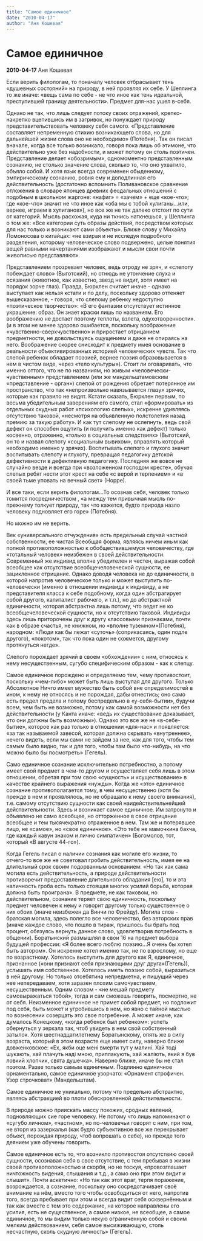 ```yaml
---
title: "Самое единичное"
date: "2010-04-17"
author: "Аня Кошевая"
---
```


# Самое единичное

**2010-04-17** Аня Кошевая

Если верить филологам, то поначалу человек отбрасывает тень «душевных состояний» на природу, в ней проявляя их себе. У Шеллинга то же иначе: «вещь сама по себе - не что иное как тень идеальной, преступившей границу деятельности». Предмет для-нас ушел в-себя.

Однако не так, что лишь следует потоку своих отражений, крепко-накрепко вцепившись им в загривок, но понуждает природу представительствовать человеку себя самого. «Представление составляет непременную стихию возникающего слова, но для дальнейшей жизни слова оно не необходимо» (Потебня). Так он писал вначале, когда все только возникало, говоря пока лишь об этимоне, что действительно уже без надобности, и может потому он столь поэтичен. Представление делает «обозримым», одномоментно представленным сознанию, не столько значение слова, сколько то, что оно ухватило, объяло собой. И хотя язык всегда современен обыденному, эмпирическому сознанию, ровня ему и доподлинная его действительность (достаточно вспомнить Поливановское сравнение отложения в словаре японцев древних феодальных отношений с подобным в школьном жаргоне: «нафиг» = «зачем» + еще «кое-что»; где «кое-что» значит не что иное как «оба мы с тобой хулиганы...или, вернее, играем в хулиганов»), но все же не так далеко отстоит по сути от категорий. Мысль расхожая, куда ни ткнись наткнешься, у Шеллинга о том же: «Все категории суть образы действий, посредством которых для нас только и возникают сами объекты». Ближе слову у Михайла Ломоносова о китайцах: «не взирая и не исследуя подробного разделения, которому человеческое слово подвержено, целые понятия вещей равными начертаниями изображают и мысли свои почти живописью представляют».

Представлением прозревает человек, ведь отроду не зряч, и «слепоту побеждает слово» (Выготский), но отнюдь не утончение слуха и осязания (животное, как известно, звезд не видит, хотя имеет на порядок зорче глаз). Правда, Бюрклен считает иначе - однако выступает как нельзя кстати и по делу, поскольку здорово оттеняет вышесказанное, - говоря, что слепому ребенку недоступно «поэтическое творчество»: «В его фантазии отсутствует истинное украшение: образ. Он знает краски лишь по названиям. Его воображению не достает поэтому теплоты, взлета, одухотворенности». (и в этом не менее здорово ошибается, поскольку воображение «чувственно-сверхчувственно» и приростает отрицанием предметности, не довольствуясь ощущением и даже не опираясь на него. Воображение скорее снисходит к предмету имея основание в реальности объективированных историей человеческих чувств. Так что слепой ребенок обладает поэзией, вернее поэзия образовывается в нем в чистом виде, через «тело культуры»). Стоит ли оговаривать, что именно оттого, что не по названиям, но живым «человечески-чувственным» представлением (или же мандельштамовским «представление - орган») слепой от рождения обретает потерянное им пространство, что так «непроизвольно навязывается глазу» зрячих, которые как правило не видят. Кстати сказать, Бюрклен первым, по весьма убедительным заверениям его самого, стал «формировать» из отдельных скудных работ «психологию слепых», искренне удивляясь отсутствию таковой, «несмотря на объявленную полстолетия назад премию за такую работу». И как тут слепому не ослепнуть, ведь свой дефект он способен ощутить (и получить именно как дефект) только косвенно, отраженно, «только в социальных следствиях» (Выготский, он то и назвал слепоту «социальным вывихом», вправлять который необходимо именно у зрячих). Воспитывать слепого и глухого значит воспитывать слепоту и глухоту, превращая педагогику детской дефективности в дефективную педагогику. Последняя же вовсе не случайно везде и всегда при «возложенном господом кресте», обучая слепых ребят нести этот крест на себе «с верой и терпением» и «в своей тьме уповать на вечный свет» (Норре).

И все таки, если верить филологам...То осознав себя, человек только томится посредничеством , «а между тем привычная мысль по-прежнему толкует природу, так что кажется, будто природа назло человеку подновляет его горе» (Потебня).

Но можно им не верить.

Век «универсального отчуждения» есть предельный случай частной собственности, ее чистая Всеобщая форма, являясь ничем иным как полной противоположностью к обобществившемуся человечеству, где «тотальный человек» неизбежен в своей действительности. Современный же индивид вполне убедителен и честен, выражая собой всеобщее как отсутствие всеобщечеловеческой сущности, ее зацикленное отрицание. Однако доводя человека не до единичности, в которой напротив человеческое только и может выступить по-человечески (именно в отношении индивида к индивиду, а не представителя класса к себе подобному, когда один абстрагирует собой другого, капиталист рабочего, и т.п.), но до абстрактной единичности, которая абстрактна лишь потому, что ведет не ко всеобщечеловеческой сущности, но к отсутствию таковой. Индивиды здесь лишь приторочены друг к другу классовыми признаками, почти как в образе счастья, не книжном, но «вполне туземном»(Потебня), народном: «Люди как бы лежат «суточь» (соприкасаясь, один подле другого), «покотом», так что пока один не сожмется, другому протянуться негде».

Слепого порождает зрячий в своем «обхождении» с ним, относясь к нему несущественным, сугубо специфическим образом - как к слепцу.

Самое единичное порождено и определяемо тем, чему противостоит, поскольку «чем-либо» может быть лишь выступая для другого. Только Абсолютное Ничто имеет мужество быть собой вне определимостей в ином, к нему не относясь и не порождая, дабы отнестись; оно само есть предел предела и потому беспредельно в «у-себя-бытии», будучи всем, чем быть не возможно, потому как самой возможности нет без действительности (у Канта иначе: «ведь их существование доказывает, что они должны быть возможны»). Однако это все же не «в-себе-бытие», которое как раз только в отношении «для-нас» и появляется: «за так называемой завесой, которая должна скрывать «внутреннее», нечего видеть, если мы сами не зайдем за нее, как для того, чтобы тем самым было видно, так и для того, чтобы там было что-нибудь, на что можно было бы посмотреть» (Гегель).

Само единичное сознание исключительно потребностно, а потому имеет свой предмет в чем-то другом и осуществляет себя лишь в этом отношении, обретая при том свою «сущность» и «существование» в качестве крайнего выражения «нужды». Когда же «это» единичное сознание противополагается тому, в чем несущественно (хотя бы прежде в нем и проявлялось, но не обращало к нему своего внимания), т.е. самому отсутствию сущности как своей наидействительнейшей действительности. Здесь и возникает самое единичное. Им затронуто и объявлено не само всеобщее, но отторженное в свое отрицание всеобщее и тем тысячекратно отраженное в нем. Там же и потерявшее лицо, не «самое», но «свое единичное». «Это тебе не мамочкина бахча, где каждый кавун знаком и лично симпатичен» (Богомолов, тот, который «В августе 44-го»).

Когда Гегель писал о наличии сознания как могиле его жизни, то отчего-то все же не советовал гробить действительность, имея ее на длительный срок своим подорванным основанием: «Но так как сама могила есть действительность, а природе действительности противоречит предоставление длительного обладания [ею], то и эта наличность гроба есть только стоящая многих усилий борьба, которая должна быть проиграна». В предмете, не как таковом, но действительном, сознание теряет свою единичность, поскольку предмет человечен к нему и говорит другому только существенное о них обоих (иначе неизбежен да Винчи по Фрейду). Могила слов - братская могила, здесь полегло все человечество, без авторских прав (иначе каждое слово, что пошло в тираж, пришлось бы брать под процент, обязуясь вернуть данное слово, удовлетворив потребность в общении). Боратынский размышлял в свои 16 на предмет выбора будущей профессии: «Я более всего люблю поэзию...Я очень бы хотел быть автором». Он искренне хотел именно так, не по взрослому, но еще по возрастному. Хотелось выступить для другого как Я, единичное, признанное («они признают себя признающими друг друга»(Гегель)), услышать имя собственное. Хотелось иметь поэзию собой, выразиться в ней другому. Но только отсебятина непредметна, и пишущий через нее непередаваем, хотя заразен плохим самочувствием, несущественным. Одним словом - «не мешай предмету самовыражаться тобой», тогда и сам сможешь говорить, посмертно, не от себя. Неизменное единичное не примет собой предмет, но подложит под себя, быть может и угробившись в нем, но явно с тайной мыслью по вознесении созерцать это свое погребение. А может иначе, как думалось Конецкому, «когда ребенок был ребенком»: успеть обернуться у зеркала так, чтоб увидеть в нем свой собственный затылок. Хотя шестнадцатилетнему Боратынскому, опять же в силу возраста, который в этом возрасте еще имеет силу, наверно ближе довженковское: «Ех, якби оце мені вмерти тут у малині. Хай тоді шукають, хай плачуть наді мною, приплакують, хай жаліють, який я був ловкий хлопчик, свята душечка». Наверно ближе, иначе бы не стал поэтом. Разве только самым единичным. Подлинно единичное орнаментально, самое единичное узорчато: «Орнамент строфичен. Узор строчковат» (Мандельштам).

Самое единичное не уникально, потому что предельно абстрактно, являясь абстракцией во плоти обескровленной действительности.

В природе можно приискать массу похожих, сродных явлений, подновляющих сие горе человеку. Не потому что лишь напоминают о «сугубо личном», «частном», но по-человечьи говорят с ним, при том, не вторя из зазеркалья (как будто субъективное все же перекрывает объект, порождая природу, чтоб вопрошать о себе), но прежде того деянием уже обучены говорить.

Самое единичное есть то, что возникло противостоя отсутствию своей сущности, осознавая себя в свое отсутствие, с тем пребывая в жизни своей противоположностью и скорбя, но не тоскуя, «провозглашает ничтожность видения, слышания и т.д., а само оно при этом видит и слышит». Почти аскетично: «Но так как этот враг, терпя поражение, возрождается, а сознание, поскольку оно сосредотачивает своё внимание на нём, вместо того чтобы освободиться от него, напротив того, всегда пребывает при этом и всегда видит себя осквернённым и так как вместе с тем это содержание, на которое направлены его усилия, есть не существенное, а самое низкое, не всеобщее, а самое единичное, то мы видим только некую ограниченную собой и своим мелким действованием, себя самое высиживающую, столь несчастную, сколь скудную личность» (Гегель).